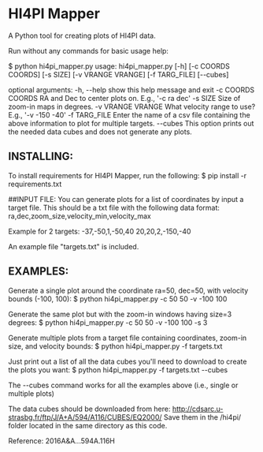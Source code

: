 # HI4PI Mapper
A Python tool for creating plots of HI4PI data.


Run without any commands for basic usage help:

$ python hi4pi_mapper.py
usage: hi4pi_mapper.py [-h] [-c COORDS COORDS] [-s SIZE] [-v VRANGE VRANGE]
                       [-f TARG_FILE] [--cubes]

optional arguments:
  -h, --help        show this help message and exit
  -c COORDS COORDS  RA and Dec to center plots on. E.g., '-c ra dec'
  -s SIZE           Size of zoom-in maps in degrees.
  -v VRANGE VRANGE  What velocity range to use? E.g., '-v -150 -40'
  -f TARG_FILE      Enter the name of a csv file containing the above
                    information to plot for multiple targets.
  --cubes           This option prints out the needed data cubes and does not generate any plots.



## INSTALLING:
To install requirements for HI4PI Mapper, run the following:
$ pip install -r requirements.txt



##INPUT FILE:
You can generate plots for a list of coordinates by input a target file. This should be a txt file with the following data format:
ra,dec,zoom_size,velocity_min,velocity_max

Example for 2 targets:
-37,-50,1,-50,40
20,20,2,-150,-40

An example file "targets.txt" is included.



## EXAMPLES:
Generate a single plot around the coordinate ra=50, dec=50, with velocity bounds (-100, 100):
$ python hi4pi_mapper.py -c 50 50 -v -100 100

Generate the same plot but with the zoom-in windows having size=3 degrees:
$ python hi4pi_mapper.py -c 50 50 -v -100 100 -s 3

Generate multiple plots from a target file containing coordinates, zoom-in size, and velocity bounds:
$ python hi4pi_mapper.py -f targets.txt

Just print out a list of all the data cubes you'll need to download to create the plots you want:
$ python hi4pi_mapper.py -f targets.txt --cubes

The --cubes command works for all the examples above (i.e., single or multiple plots)

The data cubes should be downloaded from here: http://cdsarc.u-strasbg.fr/ftp/J/A+A/594/A116/CUBES/EQ2000/
Save them in the /hi4pi/ folder located in the same directory as this code.



Reference: 2016A&A...594A.116H